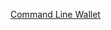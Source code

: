 [Command Line Wallet](https://raw.githubusercontent.com/threefoldfoundation/info_grid/master/docs/technology/wallet.md ':include :type=markdown')